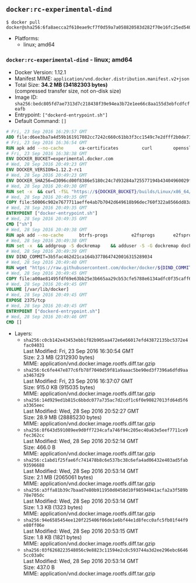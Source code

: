 ## `docker:rc-experimental-dind`

```console
$ docker pull docker@sha256:6fa8aecca2f610eae9cf7f0d59a7a058820583d282f70e16fc25ed5408745cd0
```

-	Platforms:
	-	linux; amd64

### `docker:rc-experimental-dind` - linux; amd64

-	Docker Version: 1.12.1
-	Manifest MIME: `application/vnd.docker.distribution.manifest.v2+json`
-	Total Size: **34.2 MB (34182303 bytes)**  
	(compressed transfer size, not on-disk size)
-	Image ID: `sha256:bedc805fd7ae7313d7c218438f39e94ea3b72e1ee66c8aa155d3ebfcdfcfeafb`
-	Entrypoint: `["dockerd-entrypoint.sh"]`
-	Default Command: `[]`

```dockerfile
# Fri, 23 Sep 2016 16:29:57 GMT
ADD file:d6ee3ba7a4d59b161917082cc7242c660c61bb3f3cc1549c7e2dfff2b0de7104 in / 
# Fri, 23 Sep 2016 16:36:54 GMT
RUN apk add --no-cache 		ca-certificates 		curl 		openssl
# Fri, 23 Sep 2016 16:38:38 GMT
ENV DOCKER_BUCKET=experimental.docker.com
# Wed, 28 Sep 2016 20:49:23 GMT
ENV DOCKER_VERSION=1.12.2-rc1
# Wed, 28 Sep 2016 20:49:23 GMT
ENV DOCKER_SHA256=d3096cd00f8386e5180c24c7d93284a725577194b43404960029f861fd5a71db
# Wed, 28 Sep 2016 20:49:30 GMT
RUN set -x 	&& curl -fSL "https://${DOCKER_BUCKET}/builds/Linux/x86_64/docker-${DOCKER_VERSION}.tgz" -o docker.tgz 	&& echo "${DOCKER_SHA256} *docker.tgz" | sha256sum -c - 	&& tar -xzvf docker.tgz 	&& mv docker/* /usr/local/bin/ 	&& rmdir docker 	&& rm docker.tgz 	&& docker -v
# Wed, 28 Sep 2016 20:49:35 GMT
COPY file:50006c902e7677711aeffe4ab7b7042d649618b96dec760f322a8566dd83ab25 in /usr/local/bin/ 
# Wed, 28 Sep 2016 20:49:35 GMT
ENTRYPOINT ["docker-entrypoint.sh"]
# Wed, 28 Sep 2016 20:49:35 GMT
CMD ["sh"]
# Wed, 28 Sep 2016 20:49:38 GMT
RUN apk add --no-cache 		btrfs-progs 		e2fsprogs 		e2fsprogs-extra 		iptables 		xfsprogs 		xz
# Wed, 28 Sep 2016 20:49:38 GMT
RUN set -x 	&& addgroup -S dockremap 	&& adduser -S -G dockremap dockremap 	&& echo 'dockremap:165536:65536' >> /etc/subuid 	&& echo 'dockremap:165536:65536' >> /etc/subgid
# Wed, 28 Sep 2016 20:49:39 GMT
ENV DIND_COMMIT=3b5fac462d21ca164b3778647420016315289034
# Wed, 28 Sep 2016 20:49:40 GMT
RUN wget "https://raw.githubusercontent.com/docker/docker/${DIND_COMMIT}/hack/dind" -O /usr/local/bin/dind 	&& chmod +x /usr/local/bin/dind
# Wed, 28 Sep 2016 20:49:45 GMT
COPY file:a00ae81495fdf69e63bb25e3b665aa29cb53cfe5788e6134adfc0f35caff6295 in /usr/local/bin/ 
# Wed, 28 Sep 2016 20:49:45 GMT
VOLUME [/var/lib/docker]
# Wed, 28 Sep 2016 20:49:45 GMT
EXPOSE 2375/tcp
# Wed, 28 Sep 2016 20:49:45 GMT
ENTRYPOINT ["dockerd-entrypoint.sh"]
# Wed, 28 Sep 2016 20:49:46 GMT
CMD []
```

-	Layers:
	-	`sha256:c0cb142e43453ebb1f82b905aa472e6e66017efd43872135bc5372e4fac04031`  
		Last Modified: Fri, 23 Sep 2016 16:30:54 GMT  
		Size: 2.3 MB (2312930 bytes)  
		MIME: application/vnd.docker.image.rootfs.diff.tar.gzip
	-	`sha256:6c6fe447e877c6fb78f7040d59f81a9aaac5be90ed3f7396a6dfd9aaa3467d29`  
		Last Modified: Fri, 23 Sep 2016 16:37:07 GMT  
		Size: 915.0 KB (915035 bytes)  
		MIME: application/vnd.docker.image.rootfs.diff.tar.gzip
	-	`sha256:14d929ed1b815c6bbdc077a735ac7d2cdf1c6f0e90827013fd64d5f6a3365eec`  
		Last Modified: Wed, 28 Sep 2016 20:52:27 GMT  
		Size: 28.9 MB (28885230 bytes)  
		MIME: application/vnd.docker.image.rootfs.diff.tar.gzip
	-	`sha256:8f643d591089ee9d0ff7234cafa746f94c205ec40a63e5eef7711ce9fec362cc`  
		Last Modified: Wed, 28 Sep 2016 20:52:14 GMT  
		Size: 466.0 B  
		MIME: application/vnd.docker.image.rootfs.diff.tar.gzip
	-	`sha256:c1abd1f25fae6fc741478b8c6e537bc38c6efa4ad06432e403ad5fab93596688`  
		Last Modified: Wed, 28 Sep 2016 20:53:14 GMT  
		Size: 2.1 MB (2065061 bytes)  
		MIME: application/vnd.docker.image.rootfs.diff.tar.gzip
	-	`sha256:a3ffa81b39c7baad7e80b911950d0450d10f98594041acfa2a3f589b78e705dc`  
		Last Modified: Wed, 28 Sep 2016 20:53:14 GMT  
		Size: 1.3 KB (1323 bytes)  
		MIME: application/vnd.docker.image.rootfs.diff.tar.gzip
	-	`sha256:94e6585454ee120f225406f06de1e6bf44e1d8fecc0afc5fb01f44f9e80ff06e`  
		Last Modified: Wed, 28 Sep 2016 20:53:15 GMT  
		Size: 1.8 KB (1821 bytes)  
		MIME: application/vnd.docker.image.rootfs.diff.tar.gzip
	-	`sha256:03f6268223548056c9e8823c11594e2c8c593744a3d2ee296ebc66465cc03a0c`  
		Last Modified: Wed, 28 Sep 2016 20:53:14 GMT  
		Size: 437.0 B  
		MIME: application/vnd.docker.image.rootfs.diff.tar.gzip
